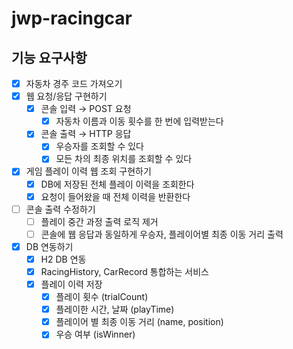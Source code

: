 # jwp-racingcar



## 기능 요구사항
- [x] 자동차 경주 코드 가져오기
- [x] 웹 요청/응답 구현하기
  - [x] 콘솔 입력 &rarr; POST 요청
    - [x] 자동차 이름과 이동 횟수를 한 번에 입력받는다
  - [x] 콘솔 출력 &rarr; HTTP 응답
    - [x] 우승자를 조회할 수 있다
    - [x] 모든 차의 최종 위치를 조회할 수 있다
- [x] 게임 플레이 이력 웹 조회 구현하기
  - [x] DB에 저장된 전체 플레이 이력을 조회한다
  - [x] 요청이 들어왔을 때 전체 이력을 반환한다
- [ ] 콘솔 출력 수정하기
  - [ ] 플레이 중간 과정 출력 로직 제거
  - [ ] 콘솔에 웹 응답과 동일하게 우승자, 플레이어별 최종 이동 거리 출력
- [x] DB 연동하기
  - [x] H2 DB 연동
  - [x] RacingHistory, CarRecord 통합하는 서비스
  - [x] 플레이 이력 저장
    - [x] 플레이 횟수 (trialCount)
    - [x] 플레이한 시간, 날짜 (playTime)
    - [x] 플레이어 별 최종 이동 거리 (name, position)
    - [x] 우승 여부 (isWinner)

